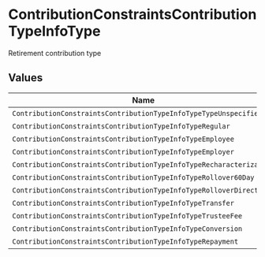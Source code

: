 # ContributionConstraintsContributionTypeInfoType

Retirement contribution type


## Values

| Name                                                                | Value                                                               |
| ------------------------------------------------------------------- | ------------------------------------------------------------------- |
| `ContributionConstraintsContributionTypeInfoTypeTypeUnspecified`    | TYPE_UNSPECIFIED                                                    |
| `ContributionConstraintsContributionTypeInfoTypeRegular`            | REGULAR                                                             |
| `ContributionConstraintsContributionTypeInfoTypeEmployee`           | EMPLOYEE                                                            |
| `ContributionConstraintsContributionTypeInfoTypeEmployer`           | EMPLOYER                                                            |
| `ContributionConstraintsContributionTypeInfoTypeRecharacterization` | RECHARACTERIZATION                                                  |
| `ContributionConstraintsContributionTypeInfoTypeRollover60Day`      | ROLLOVER_60_DAY                                                     |
| `ContributionConstraintsContributionTypeInfoTypeRolloverDirect`     | ROLLOVER_DIRECT                                                     |
| `ContributionConstraintsContributionTypeInfoTypeTransfer`           | TRANSFER                                                            |
| `ContributionConstraintsContributionTypeInfoTypeTrusteeFee`         | TRUSTEE_FEE                                                         |
| `ContributionConstraintsContributionTypeInfoTypeConversion`         | CONVERSION                                                          |
| `ContributionConstraintsContributionTypeInfoTypeRepayment`          | REPAYMENT                                                           |